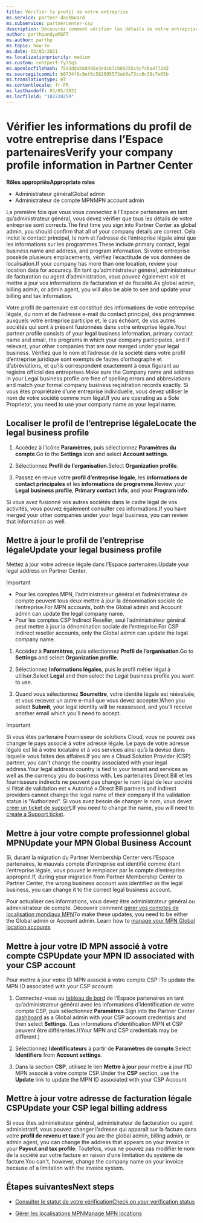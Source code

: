 ```yaml
---
title: Vérifier le profil de votre entreprise
ms.service: partner-dashboard
ms.subservice: partnercenter-csp
description: Découvrez comment vérifier les détails de votre entreprise comme le contact principal, l’adresse et les informations sur les programmes. Vous pouvez aussi mettre à jour votre adresse légale et votre adresse de facturation.
author: parthpandyaMSFT
ms.author: parthp
ms.topic: how-to
ms.date: 03/03/2021
ms.localizationpriority: medium
ms.custom: contperf-fy21q3
ms.openlocfilehash: 7593ddab8d495e3edc67cb89255c9c7cba4772d3
ms.sourcegitcommit: b0734f9c9ef6c582095573eb0a73cc0c39c7e65b
ms.translationtype: HT
ms.contentlocale: fr-FR
ms.lasthandoff: 03/05/2021
ms.locfileid: "102220259"
---
```

# <a name="verify-your-company-profile-information-in-partner-center"></a><span data-ttu-id="1da15-104">Vérifier les informations du profil de votre entreprise dans l’Espace partenaires</span><span class="sxs-lookup"><span data-stu-id="1da15-104">Verify your company profile information in Partner Center</span></span>

<span data-ttu-id="1da15-105">**Rôles appropriés**</span><span class="sxs-lookup"><span data-stu-id="1da15-105">**Appropriate roles**</span></span>

- <span data-ttu-id="1da15-106">Administrateur général</span><span class="sxs-lookup"><span data-stu-id="1da15-106">Global admin</span></span>
- <span data-ttu-id="1da15-107">Administrateur de compte MPN</span><span class="sxs-lookup"><span data-stu-id="1da15-107">MPN account admin</span></span>

<span data-ttu-id="1da15-108">La première fois que vous vous connectez à l’Espace partenaires en tant qu’administrateur général, vous devez vérifier que tous les détails de votre entreprise sont corrects.</span><span class="sxs-lookup"><span data-stu-id="1da15-108">The first time you sign into Partner Center as global admin, you should confirm that all of your company details are correct.</span></span> <span data-ttu-id="1da15-109">Cela inclut le contact principal, le nom et l’adresse de l’entreprise légale ainsi que les informations sur les programmes.</span><span class="sxs-lookup"><span data-stu-id="1da15-109">These include primary contact, legal business name and address, and program information.</span></span> <span data-ttu-id="1da15-110">Si votre entreprise possède plusieurs emplacements, vérifiez l’exactitude de vos données de localisation.</span><span class="sxs-lookup"><span data-stu-id="1da15-110">If your company has more than one location, review your location data for accuracy.</span></span> <span data-ttu-id="1da15-111">En tant qu’administrateur général, administrateur de facturation ou agent d’administration, vous pouvez également voir et mettre à jour vos informations de facturation et de fiscalité.</span><span class="sxs-lookup"><span data-stu-id="1da15-111">As global admin, billing admin, or admin agent, you will also be able to see and update your billing and tax information.</span></span>

<span data-ttu-id="1da15-112">Votre profil de partenaire est constitué des informations de votre entreprise légale, du nom et de l’adresse e-mail du contact principal, des programmes auxquels votre entreprise participe et, le cas échéant, de vos autres sociétés qui sont à présent fusionnées dans votre entreprise légale.</span><span class="sxs-lookup"><span data-stu-id="1da15-112">Your partner profile consists of your legal business information, primary contact name and email, the programs in which your company participates, and if relevant, your other companies that are now merged under your legal business.</span></span> <span data-ttu-id="1da15-113">Vérifiez que le nom et l’adresse de la société dans votre profil d’entreprise juridique sont exempts de fautes d’orthographe et d’abréviations, et qu’ils correspondent exactement à ceux figurant au registre officiel des entreprises.</span><span class="sxs-lookup"><span data-stu-id="1da15-113">Make sure the Company name and address in your Legal business profile are free of spelling errors and abbreviations and match your formal company business registration records exactly.</span></span> <span data-ttu-id="1da15-114">Si vous êtes propriétaire d’une entreprise individuelle, vous devez utiliser le nom de votre société comme nom légal.</span><span class="sxs-lookup"><span data-stu-id="1da15-114">If you are operating as a Sole Proprietor, you need to use your company name as your legal name.</span></span>



## <a name="locate-the-legal-business-profile"></a><span data-ttu-id="1da15-115">Localiser le profil de l’entreprise légale</span><span class="sxs-lookup"><span data-stu-id="1da15-115">Locate the legal business profile</span></span>

1. <span data-ttu-id="1da15-116">Accédez à l’icône **Paramètres**, puis sélectionnez **Paramètres du compte**.</span><span class="sxs-lookup"><span data-stu-id="1da15-116">Go to the **Settings** icon and select **Account settings**.</span></span>
 
1. <span data-ttu-id="1da15-117">Sélectionnez **Profil de l’organisation**.</span><span class="sxs-lookup"><span data-stu-id="1da15-117">Select **Organization profile**.</span></span> 

2. <span data-ttu-id="1da15-118">Passez en revue votre **profil d’entreprise légale**, les **informations de contact principales** et les **informations de programme**.</span><span class="sxs-lookup"><span data-stu-id="1da15-118">Review your **Legal business profile**, **Primary contact info**, and your **Program info**.</span></span>

<span data-ttu-id="1da15-119">Si vous avez fusionné vos autres sociétés dans le cadre légal de vos activités, vous pouvez également consulter ces informations.</span><span class="sxs-lookup"><span data-stu-id="1da15-119">If you have merged your other companies under your legal business, you can review that information as well.</span></span> 

## <a name="update-your-legal-business-profile"></a><span data-ttu-id="1da15-120">Mettre à jour le profil de l’entreprise légale</span><span class="sxs-lookup"><span data-stu-id="1da15-120">Update your legal business profile</span></span>

<span data-ttu-id="1da15-121">Mettez à jour votre adresse légale dans l’Espace partenaires.</span><span class="sxs-lookup"><span data-stu-id="1da15-121">Update your legal address on Partner Center.</span></span>

>[!Important]
>- <span data-ttu-id="1da15-122">Pour les comptes MPN, l’administrateur général et l’administrateur de compte peuvent tous deux mettre à jour la dénomination sociale de l’entreprise.</span><span class="sxs-lookup"><span data-stu-id="1da15-122">For MPN accounts, both the Global admin and Account admin can update the legal company name.</span></span>
>- <span data-ttu-id="1da15-123">Pour les comptes CSP Indirect Reseller, seul l’administrateur général peut mettre à jour la dénomination sociale de l’entreprise.</span><span class="sxs-lookup"><span data-stu-id="1da15-123">For CSP Indirect reseller accounts, only the Global admin can update the legal company name.</span></span> 

1. <span data-ttu-id="1da15-124">Accédez à **Paramètres**, puis sélectionnez **Profil de l’organisation**.</span><span class="sxs-lookup"><span data-stu-id="1da15-124">Go to **Settings** and select **Organization profile**.</span></span>

2. <span data-ttu-id="1da15-125">Sélectionnez **Informations légales**, puis le profil métier légal à utiliser.</span><span class="sxs-lookup"><span data-stu-id="1da15-125">Select **Legal**  and then select the Legal business profile you want to use.</span></span>
 
1. <span data-ttu-id="1da15-126">Quand vous sélectionnez **Soumettre**, votre identité légale est réévaluée, et vous recevez un autre e-mail que vous devez accepter.</span><span class="sxs-lookup"><span data-stu-id="1da15-126">When you select **Submit**, your legal identity will be reassessed, and you'll receive another email which you'll need to accept.</span></span>

>[!Important]
><span data-ttu-id="1da15-127">Si vous êtes partenaire Fournisseur de solutions Cloud, vous ne pouvez pas changer le pays associé à votre adresse légale. Le pays de votre adresse légale est lié à votre locataire et à vos services ainsi qu’à la devise dans laquelle vous faites des affaires.</span><span class="sxs-lookup"><span data-stu-id="1da15-127">If you are a Cloud Solution Provider (CSP) partner, you can't change the country associated with your legal address.Your legal address country is tied to your tenant and services as well as the currency you do business with.</span></span> <span data-ttu-id="1da15-128">Les partenaires Direct Bill et les fournisseurs indirects ne peuvent pas changer le nom légal de leur société si l’état de validation est « Autorisé ».</span><span class="sxs-lookup"><span data-stu-id="1da15-128">Direct Bill partners and Indirect providers cannot change the legal name of their company if the validation status is "Authorized".</span></span> <span data-ttu-id="1da15-129">Si vous avez besoin de changer le nom, vous devez [créer un ticket de support](https://partner.microsoft.com/dashboard/support/servicerequests/create?stage=2&topicid=eb74583c-61b3-2124-bffc-00920e0ae772).</span><span class="sxs-lookup"><span data-stu-id="1da15-129">If you need to change the name, you will need to [create a Support ticket](https://partner.microsoft.com/dashboard/support/servicerequests/create?stage=2&topicid=eb74583c-61b3-2124-bffc-00920e0ae772).</span></span>


## <a name="update-your-mpn-global-business-account"></a><span data-ttu-id="1da15-130">Mettre à jour votre compte professionnel global MPN</span><span class="sxs-lookup"><span data-stu-id="1da15-130">Update your MPN Global Business Account</span></span>

<span data-ttu-id="1da15-131">Si, durant la migration du Partner Membership Center vers l’Espace partenaires, le mauvais compte d’entreprise est identifié comme étant l’entreprise légale, vous pouvez le remplacer par le compte d’entreprise approprié.</span><span class="sxs-lookup"><span data-stu-id="1da15-131">If, during your migration from Partner Membership Center to Partner Center, the wrong business account was identified as the legal business, you can change it to the correct legal business account.</span></span>

<span data-ttu-id="1da15-132">Pour actualiser ces informations, vous devez être administrateur général ou administrateur de compte. Découvrir comment [gérer vos comptes de localisation mondiaux MPN](manage-locations.md)</span><span class="sxs-lookup"><span data-stu-id="1da15-132">To make these updates, you need to be either the Global admin or Account admin. Learn how to [manage your MPN Global location accounts](manage-locations.md)</span></span>


## <a name="update-your-mpn-id-associated-with-your-csp-account"></a><span data-ttu-id="1da15-133">Mettre à jour votre ID MPN associé à votre compte CSP</span><span class="sxs-lookup"><span data-stu-id="1da15-133">Update your MPN ID associated with your CSP account</span></span>

<span data-ttu-id="1da15-134">Pour mettre à jour votre ID MPN associé à votre compte CSP :</span><span class="sxs-lookup"><span data-stu-id="1da15-134">To update the MPN ID associated with your CSP account:</span></span>

1. <span data-ttu-id="1da15-135">Connectez-vous au [tableau de bord](https://partner.microsoft.com/dashboard/home) de l’Espace partenaires en tant qu’administrateur général avec les informations d’identification de votre compte CSP, puis sélectionnez **Paramètres**.</span><span class="sxs-lookup"><span data-stu-id="1da15-135">Sign into the Partner Center [dashboard](https://partner.microsoft.com/dashboard/home) as a Global admin with your CSP account credentials and then select **Settings**.</span></span> <span data-ttu-id="1da15-136">(Les informations d’identification MPN et CSP peuvent être différentes.)</span><span class="sxs-lookup"><span data-stu-id="1da15-136">(Your MPN and CSP credentials may be different.)</span></span>
 
1. <span data-ttu-id="1da15-137">Sélectionnez **Identificateurs** à partir de **Paramètres de compte**.</span><span class="sxs-lookup"><span data-stu-id="1da15-137">Select **Identifiers** from **Account settings**.</span></span>

1. <span data-ttu-id="1da15-138">Dans la section **CSP**, utilisez le lien **Mettre à jour** pour mettre à jour l’ID MPN associé à votre compte CSP.</span><span class="sxs-lookup"><span data-stu-id="1da15-138">Under the **CSP** section, use the **Update** link to update the MPN ID associated with your CSP Account</span></span> 


## <a name="update-your-csp-legal-billing-address"></a><span data-ttu-id="1da15-139">Mettre à jour votre adresse de facturation légale CSP</span><span class="sxs-lookup"><span data-stu-id="1da15-139">Update your CSP legal billing address</span></span>

<span data-ttu-id="1da15-140">Si vous êtes administrateur général, administrateur de facturation ou agent administratif, vous pouvez changer l’adresse qui apparaît sur la facture dans votre **profil de revenu et taxe**.</span><span class="sxs-lookup"><span data-stu-id="1da15-140">If you are the global admin, billing admin, or admin agent, you can change the address that appears on your invoice in your **Payout and tax profile**.</span></span> <span data-ttu-id="1da15-141">Toutefois, vous ne pouvez pas modifier le nom de la société sur votre facture en raison d’une limitation du système de facture.</span><span class="sxs-lookup"><span data-stu-id="1da15-141">You can't, however, change the company name on your invoice because of a limitation with the invoice system.</span></span>



## <a name="next-steps"></a><span data-ttu-id="1da15-142">Étapes suivantes</span><span class="sxs-lookup"><span data-stu-id="1da15-142">Next steps</span></span>

- [<span data-ttu-id="1da15-143">Consulter le statut de votre vérification</span><span class="sxs-lookup"><span data-stu-id="1da15-143">Check on your verification status</span></span>](verification-responses.md)

- [<span data-ttu-id="1da15-144">Gérer les localisations MPN</span><span class="sxs-lookup"><span data-stu-id="1da15-144">Manage MPN locations</span></span>](manage-locations.md)
